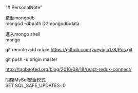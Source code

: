 "# PersonalNote" 

啟動mongodb  
mongod -dbpath D:\mongodb\data

進入mongo shell  
mongo

git remote add origin https://github.com/yueyiqiu178/Pos.git

git push -u origin master


http://taobaofed.org/blog/2016/08/18/react-redux-connect/

關閉MySql安全模式  
SET SQL_SAFE_UPDATES=0
